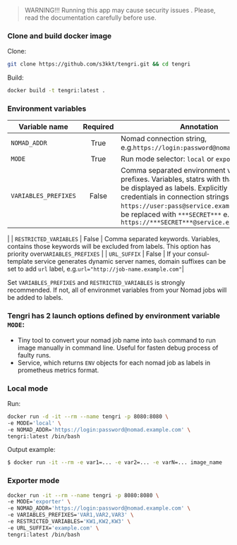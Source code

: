 > WARNING!!! Running this app may cause security issues . Please, read the documentation carefully before use.

### Clone and build docker image
Clone:
```bash
git clone https://github.com/s3kkt/tengri.git && cd tengri
```
Build:
```bash
docker build -t tengri:latest .
```

### Environment variables

| Variable name | Required | Annotation |
| ------------- |:---: | ---------- |
| `NOMAD_ADDR` |True | Nomad connection string, e.g.`https://login:password@nomad.example.com` |
| `MODE` | True | Run mode selector: `local` or `exporter` |
| `VARIABLES_PREFIXES` | False | Comma separated environment variables prefixes. Variables, statrs with that prefixes will be displayed as labels. Explicitly named credentials in connection strings like `https://user:pass@service.example.com` will be replaced with `***SECRET***` e.g. `https://***SECRET***@service.example.com`
 |
| `RESTRICTED_VARIABLES` | False | Comma separated keywords. Variables, contains those keywords will be excluded from labels. This option has priority over`VARIABLES_PREFIXES` |
| `URL_SUFFIX` | False | If your consul-template service generates dynamic server names, domain suffixes can be set to add `url` label, e.g.`url="http://job-name.example.com"`|

Set `VARIABLES_PREFIXES` and `RESTRICTED_VARIABLES` is strongly recommended. If not, all of environmet variables from your Nomad jobs will be added to labels.

### Tengri has 2 launch options defined by environment variable `MODE`:

- Tiny tool to convert your nomad job name into `bash` command to run image manually in command line. Useful for fasten debug process of faulty runs.
- Service, which returns `ENV` objects for each nomad job as labels in prometheus metrics format.

### Local mode
Run:
```bash
docker run -d -it --rm --name tengri -p 8080:8080 \
-e MODE='local' \
-e NOMAD_ADDR='https://login:password@nomad.example.com' \
tengri:latest /bin/bash
```
Output example:
```bash
$ docker run -it --rm -e var1=... -e var2=... -e varN=... image_name
```
### Exporter mode
```bash
docker run -it --rm --name tengri -p 8080:8080 \
-e MODE='exporter' \
-e NOMAD_ADDR='https://login:password@nomad.example.com' \
-e VARIABLES_PREFIXES='VAR1,VAR2,VAR3' \
-e RESTRICTED_VARIABLES='KW1,KW2,KW3' \
-e URL_SUFFIX='example.com' \
tengri:latest /bin/bash
```